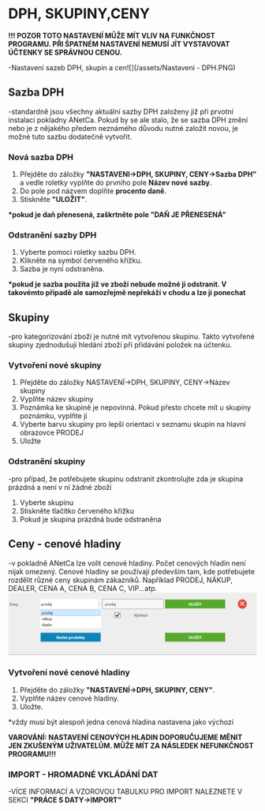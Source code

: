 # DPH, SKUPINY,CENY

**!!! POZOR TOTO NASTAVENÍ MŮŽE MÍT VLIV NA FUNKČNOST PROGRAMU. PŘI ŠPATNÉM NASTAVENÍ NEMUSÍ JÍT VYSTAVOVAT ÚČTENKY SE SPRÁVNOU CENOU.**

-Nastavení sazeb DPH, skupin a cen![](/assets/Nastaveni - DPH.PNG)

## Sazba DPH

-standardně jsou všechny aktuální sazby DPH založeny již při prvotní instalaci pokladny ANetCa. Pokud by se ale stalo, že se sazba DPH změní nebo je z nějakého předem neznámého důvodu nutné založit novou, je možné tuto sazbu dodatečně vytvořit.

### Nová sazba DPH

1. Přejděte do záložky **"NASTAVENI-&gt;DPH, SKUPINY, CENY-&gt;Sazba DPH"** a vedle roletky vyplňte do prvního pole **Název nové sazby**.
2. Do pole pod názvem doplňte **procento daně**.
3. Stiskněte **"ULOŽIT"**.

**\*pokud je daň přenesená, zaškrtněte pole "DAŇ JE PŘENESENÁ"**

### Odstranění sazby DPH

1. Vyberte pomoci roletky sazbu DPH.
2. Klikněte na symbol červeného křížku. 
3. Sazba je nyní odstraněna.

**\*pokud je sazba použita již ve zboží nebude možné ji odstranit. V takovémto případě ale samozřejmě nepřekáží v chodu a lze ji ponechat**

## Skupiny

-pro kategorizování zboží je nutné mít vytvořenou skupinu. Takto vytvořené skupiny zjednodušují hledání zboží při přidávání položek na účtenku. 

### Vytvoření nové skupiny

1. Přejděte do záložky NASTAVENÍ-&gt;DPH, SKUPINY, CENY-&gt;Název skupiny
2. Vyplňte název skupiny
3. Poznámka ke skupině je nepovinná. Pokud přesto chcete mít u skupiny poznámku, vyplňte ji
4. Vyberte barvu skupiny pro lepší orientaci v seznamu skupin na hlavní obrazovce PRODEJ
5. Uložte

### Odstranění skupiny

-pro případ, že potřebujete skupinu odstranit zkontrolujte zda je skupina prázdná a není v ní žádné zboží

1. Vyberte skupinu
2. Stiskněte tlačítko červeného křížku
3. Pokud je skupina prázdná bude odstraněna

## Ceny - cenové hladiny

-v pokladně ANetCa lze volit cenové hladiny. Počet cenových hladin není nijak omezený. Cenové hladiny se používají především tam, kde potřebujete rozdělit různé ceny skupinám zákazníků. Například PRODEJ, NÁKUP, DEALER, CENA A, CENA B, CENA C, VIP...atp.![](/assets/ceny.png)

### Vytvoření nové cenové hladiny

1. Přejděte do záložky **"NASTAVENÍ-&gt;DPH, SKUPINY, CENY"**.
2. Vyplňte název cenové hladiny.
3. Uložte.

\*vždy musí být alespoň jedna cenová hladina nastavena jako výchozí

**VAROVÁNÍ: NASTAVENÍ CENOVÝCH HLADIN DOPORUČUJEME MĚNIT JEN ZKUŠENÝM UŽIVATELŮM. MŮŽE MÍT ZA NÁSLEDEK NEFUNKČNOST PROGRAMU!!!**

### IMPORT - HROMADNÉ VKLÁDÁNÍ DAT

-VÍCE INFORMACÍ A VZOROVOU TABULKU PRO IMPORT NALEZNETE V SEKCI **"PRÁCE S DATY-&gt;IMPORT"**

